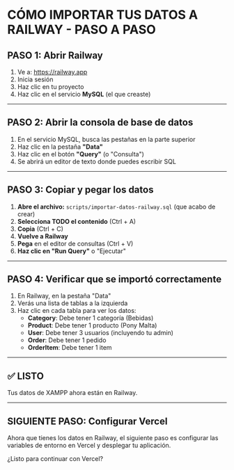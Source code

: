 # CÓMO IMPORTAR TUS DATOS A RAILWAY - PASO A PASO

## PASO 1: Abrir Railway

1. Ve a: https://railway.app
2. Inicia sesión
3. Haz clic en tu proyecto
4. Haz clic en el servicio **MySQL** (el que creaste)

---

## PASO 2: Abrir la consola de base de datos

1. En el servicio MySQL, busca las pestañas en la parte superior
2. Haz clic en la pestaña **"Data"**
3. Haz clic en el botón **"Query"** (o "Consulta")
4. Se abrirá un editor de texto donde puedes escribir SQL

---

## PASO 3: Copiar y pegar los datos

1. **Abre el archivo:** `scripts/importar-datos-railway.sql` (que acabo de crear)
2. **Selecciona TODO el contenido** (Ctrl + A)
3. **Copia** (Ctrl + C)
4. **Vuelve a Railway**
5. **Pega** en el editor de consultas (Ctrl + V)
6. **Haz clic en "Run Query"** o "Ejecutar"

---

## PASO 4: Verificar que se importó correctamente

1. En Railway, en la pestaña "Data"
2. Verás una lista de tablas a la izquierda
3. Haz clic en cada tabla para ver los datos:
   - **Category**: Debe tener 1 categoría (Bebidas)
   - **Product**: Debe tener 1 producto (Pony Malta)
   - **User**: Debe tener 3 usuarios (incluyendo tu admin)
   - **Order**: Debe tener 1 pedido
   - **OrderItem**: Debe tener 1 item

---

## ✅ LISTO

Tus datos de XAMPP ahora están en Railway.

---

## SIGUIENTE PASO: Configurar Vercel

Ahora que tienes los datos en Railway, el siguiente paso es configurar las variables de entorno en Vercel y desplegar tu aplicación.

¿Listo para continuar con Vercel?
